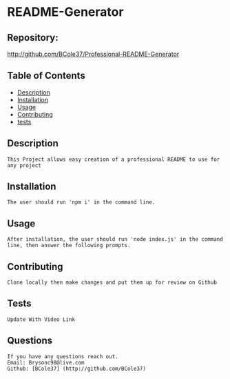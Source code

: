 # README-Generator
  ##  Repository: 
  http://github.com/BCole37/Professional-README-Generator

  ## Table of Contents
  - [Description](#description)
  - [Installation](#installation)
  - [Usage](#usage)
  - [Contributing](#contributing)
  - [tests](#tests)
     
  ## Description
    This Project allows easy creation of a professional README to use for any project 

  ## Installation
    The user should run 'npm i' in the command line.

  ## Usage
    After installation, the user should run 'node index.js' in the command line, then answer the following prompts.

  ## Contributing
    Clone locally then make changes and put them up for review on Github

  ## Tests
    Update With Video Link

  ## Questions
    If you have any questions reach out.
    Email: Brysonc98@live.com
    Github: [BCole37] (http://github.com/BCole37)
  